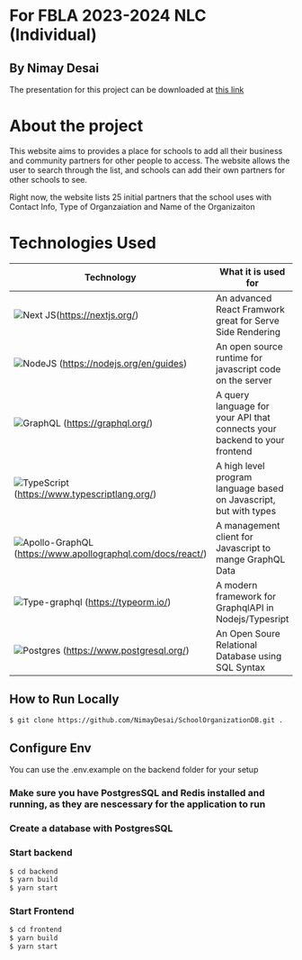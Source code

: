 # For FBLA 2023-2024 NLC (Individual)

## By Nimay Desai


The presentation for this project can be downloaded at [this link](SchoolDB.pptx)

# About the project

This website aims to provides a place for schools to add all their business and community partners for other people to access. The website allows the user to search through the list, and schools can add their own partners for other schools to see.

Right now, the website lists 25 initial partners that the school uses with Contact Info, Type of Organzaiation and Name of the Organizaiton


# Technologies Used

| Technology                                                                                                                                                 | What it is used for                                                       |
| ---------------------------------------------------------------------------------------------------------------------------------------------------------- | ------------------------------------------------------------------------- |
| ![Next JS](https://img.shields.io/badge/Next-black?style=for-the-badge&logo=next.js&logoColor=white)(https://nextjs.org/)                                  | An advanced React Framwork great for Serve Side Rendering                 |
| ![NodeJS](https://img.shields.io/badge/node.js-6DA55F?style=for-the-badge&logo=node.js&logoColor=white) (https://nodejs.org/en/guides)                     | An open source runtime for javascript code on the server                  |
| ![GraphQL](https://img.shields.io/badge/-GraphQL-E10098?style=for-the-badge&logo=graphql&logoColor=white) (https://graphql.org/)                           | A query language for your API that connects your backend to your frontend |
| ![TypeScript](https://img.shields.io/badge/typescript-%23007ACC.svg?style=for-the-badge&logo=typescript&logoColor=white) (https://www.typescriptlang.org/) | A high level program language based on Javascript, but with types         |
| ![Apollo-GraphQL](https://img.shields.io/badge/-ApolloGraphQL-311C87?style=for-the-badge&logo=apollo-graphql)(https://www.apollographql.com/docs/react/)   | A management client for Javascript to mange GraphQL Data                  |
| ![Type-graphql](https://img.shields.io/badge/-TypeGraphQL-%23C04392?style=for-the-badge) (https://typeorm.io/)                                             | A modern framework for GraphqlAPI in Nodejs/Typesript                     |
| ![Postgres](https://img.shields.io/badge/postgres-%23316192.svg?style=for-the-badge&logo=postgresql&logoColor=white) (https://www.postgresql.org/)         | An Open Soure Relational Database using SQL Syntax                        |

## How to Run Locally

```sh
$ git clone https://github.com/NimayDesai/SchoolOrganizationDB.git .
```

## Configure Env

You can use the .env.example on the backend folder for your setup

### Make sure you have PostgresSQL and Redis installed and running, as they are nescessary for the application to run

### Create a database with PostgresSQL

### Start backend

```sh
$ cd backend
$ yarn build
$ yarn start
```

### Start Frontend

```sh
$ cd frontend
$ yarn build
$ yarn start
```
